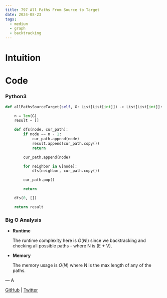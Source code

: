 ```yaml
---
title: 797 All Paths From Source to Target
date: 2024-08-23
tags:
  - medium
  - graph
  - backtracking
---
```


# Intuition



# Code

### Python3

```python
def allPathsSourceTarget(self, G: List[List[int]]) -> List[List[int]]:

    n = len(G)
    result = []

    def dfs(node, cur_path):
        if node == n - 1:
            cur_path.append(node)
            result.append(cur_path.copy())
            return

        cur_path.append(node)

        for neighbor in G[node]:
            dfs(neighbor, cur_path.copy())

        cur_path.pop()

        return

    dfs(0, [])

    return result
```

### Big O Analysis

- **Runtime**

  The runtime complexity here is $O(N!)$ since we backtracking and checking all possible paths - where N is (E + V).

- **Memory**

  The memory usage is $O(N)$ where N is the max length of any of the paths.

— A

[GitHub](https://github.com/AtharvaKamble) | [Twitter](https://twitter.com/AtharvaKamble07)
